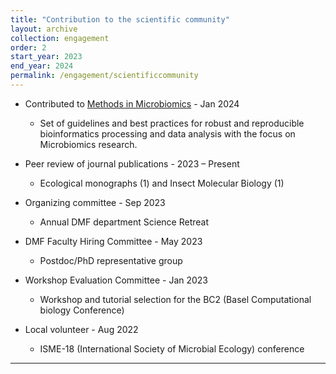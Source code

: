 ```yaml
---
title: "Contribution to the scientific community"
layout: archive
collection: engagement
order: 2
start_year: 2023
end_year: 2024
permalink: /engagement/scientificcommunity
---
```


* Contributed to [Methods in Microbiomics](https://methods-in-microbiomics.readthedocs.io/en/latest/index.html) - Jan 2024
  * Set of guidelines and best practices for robust and reproducible bioinformatics processing and data analysis with the focus on Microbiomics research.

* Peer review of journal publications - 2023 – Present
  * Ecological monographs (1) and Insect Molecular Biology (1)

* Organizing committee - Sep 2023
  * Annual DMF department Science Retreat

* DMF Faculty Hiring Committee - May 2023
  * Postdoc/PhD representative group

* Workshop Evaluation Committee - Jan 2023
  * Workshop and tutorial selection for the BC2 (Basel Computational biology Conference)

* Local volunteer - Aug 2022
  * ISME-18 (International Society of Microbial Ecology) conference


---